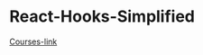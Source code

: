 # React-Hooks-Simplified

[Courses-link](https://courses.webdevsimplified.com/view/courses/react-hooks-simplified/1327055-must-know-hooks/4076825-03-usecontext)